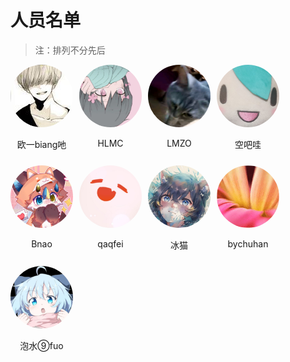 # 人员名单

> 注：排列不分先后

<div style="display: flex; flex-wrap: wrap; gap: 10px;">
    <div style="text-align: center;">
        <img src="../userImg/o1b.jpg" alt="欧一biang吔" width="100" height="100" style="border-radius: 50%;">
        <p>欧一biang吔</p>
    </div>
    <div style="text-align: center;">
        <img src="../userImg/hlmc.jpg" alt="HLMC" width="100" height="100" style="border-radius: 50%;">
        <p>HLMC</p>
    </div>
    <div style="text-align: center;">
        <img src="../userImg/lmz.jpg" alt="LMZO" width="100" height="100" style="border-radius: 50%;">
        <p>LMZO</p>
    </div>
    <div style="text-align: center;">
        <img src="../userImg/kbw.jpg" alt="空吧哇" width="100" height="100" style="border-radius: 50%;">
        <p>空吧哇</p>
    </div>
    <!-- <div style="text-align: center;">
        <img src="https://example.com/avatar5.jpg" alt="糯大侎" width="100" height="100" style="border-radius: 50%;">
        <p>糯大侎</p>
    </div> -->
    <div style="text-align: center;">
        <img src="../userImg/bnao.jpg" alt="Bnao" width="100" height="100" style="border-radius: 50%;">
        <p>Bnao</p>
    </div>
    <!-- <div style="text-align: center;">
        <img src="https://example.com/avatar7.jpg" alt="Xx_Dark_D_xX" width="100" height="100" style="border-radius: 50%;">
        <p>Xx_Dark_D_xX</p>
    </div> -->
    <div style="text-align: center;">
        <img src="../userImg/qifie.jpg" alt="qaqfei" width="100" height="100" style="border-radius: 50%;">
        <p>qaqfei</p>
    </div>
    <div style="text-align: center;">
        <img src="../userImg/bbc.jpg" alt="BingBingCAT" width="100" height="100" style="border-radius: 50%;">
        <p>冰猫</p>
    </div>
    <div style="text-align: center;">
        <img src="../userImg/bch.jpg" alt="bychuhan" width="100" height="100" style="border-radius: 50%;">
        <p>bychuhan</p>
    </div>
    <div style="text-align: center;">
        <img src="../userImg/9.jpg" alt="️泡水⑨fuo" width="100" height="100" style="border-radius: 50%;">
        <p>️泡水⑨fuo</p>
    </div>
</div>